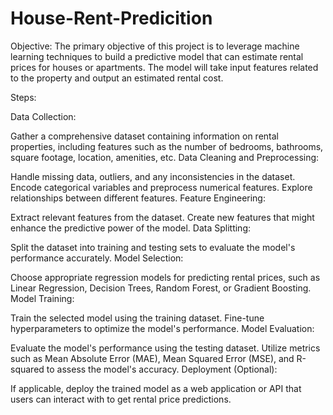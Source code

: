 # House-Rent-Predicition
Objective:
The primary objective of this project is to leverage machine learning techniques to build a predictive model that can estimate rental prices for houses or apartments. The model will take input features related to the property and output an estimated rental cost.

Steps:

Data Collection:

Gather a comprehensive dataset containing information on rental properties, including features such as the number of bedrooms, bathrooms, square footage, location, amenities, etc.
Data Cleaning and Preprocessing:

Handle missing data, outliers, and any inconsistencies in the dataset.
Encode categorical variables and preprocess numerical features.
Explore relationships between different features.
Feature Engineering:

Extract relevant features from the dataset.
Create new features that might enhance the predictive power of the model.
Data Splitting:

Split the dataset into training and testing sets to evaluate the model's performance accurately.
Model Selection:

Choose appropriate regression models for predicting rental prices, such as Linear Regression, Decision Trees, Random Forest, or Gradient Boosting.
Model Training:

Train the selected model using the training dataset.
Fine-tune hyperparameters to optimize the model's performance.
Model Evaluation:

Evaluate the model's performance using the testing dataset.
Utilize metrics such as Mean Absolute Error (MAE), Mean Squared Error (MSE), and R-squared to assess the model's accuracy.
Deployment (Optional):

If applicable, deploy the trained model as a web application or API that users can interact with to get rental price predictions.
